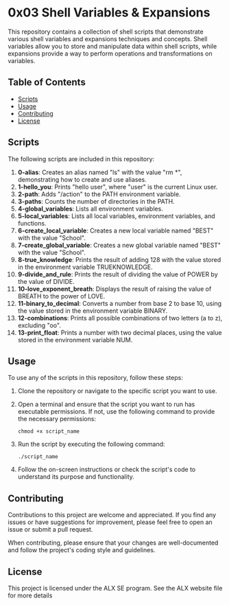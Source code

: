 # 0x03 Shell Variables & Expansions

This repository contains a collection of shell scripts that demonstrate various shell variables and expansions techniques and concepts. Shell variables allow you to store and manipulate data within shell scripts, while expansions provide a way to perform operations and transformations on variables.

## Table of Contents

- [Scripts](#scripts)
- [Usage](#usage)
- [Contributing](#contributing)
- [License](#license)

## Scripts

The following scripts are included in this repository:

1. **0-alias**: Creates an alias named "ls" with the value "rm *", demonstrating how to create and use aliases.
2. **1-hello_you**: Prints "hello user", where "user" is the current Linux user.
3. **2-path**: Adds "/action" to the PATH environment variable.
4. **3-paths**: Counts the number of directories in the PATH.
5. **4-global_variables**: Lists all environment variables.
6. **5-local_variables**: Lists all local variables, environment variables, and functions.
7. **6-create_local_variable**: Creates a new local variable named "BEST" with the value "School".
8. **7-create_global_variable**: Creates a new global variable named "BEST" with the value "School".
9. **8-true_knowledge**: Prints the result of adding 128 with the value stored in the environment variable TRUEKNOWLEDGE.
10. **9-divide_and_rule**: Prints the result of dividing the value of POWER by the value of DIVIDE.
11. **10-love_exponent_breath**: Displays the result of raising the value of BREATH to the power of LOVE.
12. **11-binary_to_decimal**: Converts a number from base 2 to base 10, using the value stored in the environment variable BINARY.
13. **12-combinations**: Prints all possible combinations of two letters (a to z), excluding "oo".
14. **13-print_float**: Prints a number with two decimal places, using the value stored in the environment variable NUM.

## Usage

To use any of the scripts in this repository, follow these steps:

1. Clone the repository or navigate to the specific script you want to use.

2. Open a terminal and ensure that the script you want to run has executable permissions. If not, use the following command to provide the necessary permissions:
   ```
   chmod +x script_name
   ```

3. Run the script by executing the following command:
   ```
   ./script_name
   ```

4. Follow the on-screen instructions or check the script's code to understand its purpose and functionality.

## Contributing

Contributions to this project are welcome and appreciated. If you find any issues or have suggestions for improvement, please feel free to open an issue or submit a pull request.

When contributing, please ensure that your changes are well-documented and follow the project's coding style and guidelines.

## License

This project is licensed under the ALX SE program. See the ALX website file for more details
